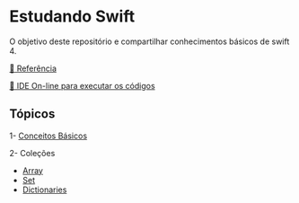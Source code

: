 # Estudando Swift 
O objetivo deste repositório e compartilhar conhecimentos básicos de swift 4.

[📜 Referência](https://docs.swift.org/swift-book/LanguageGuide/TheBasics.html)

[📲 IDE On-line para executar os códigos ](http://online.swiftplayground.run/)

## Tópicos
1- [Conceitos Básicos](https://github.com/RobertosMartins/estudandoSwift/blob/master/basico.md)

2- Coleções
  * [Array](https://github.com/RobertosMartins/estudandoSwift/blob/master/array.md)
  * [Set](https://github.com/RobertosMartins/estudandoSwift/blob/master/set.md)
  * [Dictionaries](https://github.com/RobertosMartins/estudandoSwift/blob/master/dictionaries.md)
  

